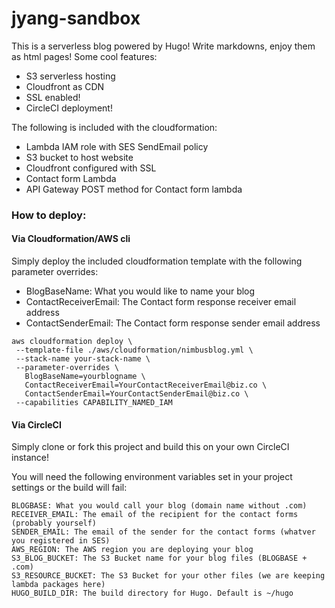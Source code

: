 # jyang-sandbox
 This is a serverless blog powered by Hugo! Write markdowns, enjoy them as html pages!
 Some cool features:
* S3 serverless hosting
* Cloudfront as CDN
* SSL enabled!
* CircleCI deployment!

The following is included with the cloudformation:
* Lambda IAM role with SES SendEmail policy
* S3 bucket to host website
* Cloudfront configured with SSL
* Contact form Lambda
* API Gateway POST method for Contact form lambda
 ### How to deploy:
 
 #### Via Cloudformation/AWS cli
 Simply deploy the included cloudformation template with the following parameter overrides:
* BlogBaseName: What you would like to name your blog
* ContactReceiverEmail: The Contact form response receiver email address
* ContactSenderEmail: The Contact form response sender email address
 ```
aws cloudformation deploy \
  --template-file ./aws/cloudformation/nimbusblog.yml \
  --stack-name your-stack-name \
  --parameter-overrides \
    BlogBaseName=yourblogname \
    ContactReceiverEmail=YourContactReceiverEmail@biz.co \
    ContactSenderEmail=YourContactSenderEmail@biz.co \
  --capabilities CAPABILITY_NAMED_IAM
  ```
  
  #### Via CircleCI
  Simply clone or fork this project and build this on your own CircleCI instance!
  
  You will need the following environment variables set in your project settings or the build will fail:
  
  ```
  BLOGBASE: What you would call your blog (domain name without .com)
  RECEIVER_EMAIL: The email of the recipient for the contact forms (probably yourself)
  SENDER_EMAIL: The email of the sender for the contact forms (whatver you registered in SES)
  AWS_REGION: The AWS region you are deploying your blog
  S3_BLOG_BUCKET: The S3 Bucket name for your blog files (BLOGBASE + .com)
  S3_RESOURCE_BUCKET: The S3 Bucket for your other files (we are keeping lambda packages here)
  HUGO_BUILD_DIR: The build directory for Hugo. Default is ~/hugo
  ```
